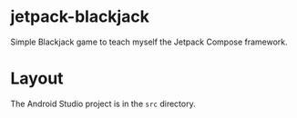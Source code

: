# jetpack-blackjack
Simple Blackjack game to teach myself the Jetpack Compose framework.

# Layout
The Android Studio project is in the `src` directory.

